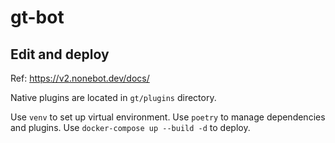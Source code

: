 # gt-bot

## Edit and deploy

Ref: <https://v2.nonebot.dev/docs/>

Native plugins are located in `gt/plugins` directory.

Use `venv` to set up virtual environment.
Use `poetry` to manage dependencies and plugins.
Use `docker-compose up --build -d` to deploy.
